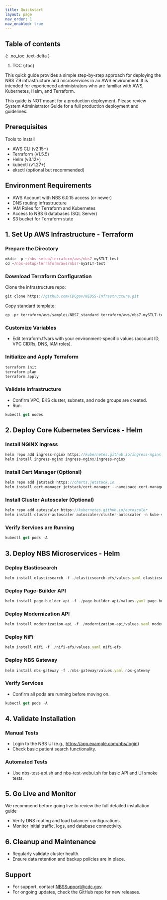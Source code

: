 ```yaml
---
title: Quickstart
layout: page
nav_order: 1
nav_enabled: true
---
```


## Table of contents
{: .no_toc .text-delta }

1. TOC
{:toc}

This quick guide provides a simple step-by-step approach for deploying the NBS 7.9 infrastructure and microservices in an AWS environment. It is intended for experienced administrators who are familiar with AWS, Kubernetes, Helm, and Terraform. 

This guide is NOT meant for a production deployment. Please review System Administrator Guide for a full production deployment and guidelines.


## Prerequisites
Tools to Install
- AWS CLI (v2.15+)
- Terraform (v1.5.5)
- Helm (v3.12+)
- kubectl (v1.27+)
- eksctl (optional but recommended)

## Environment Requirements
- AWS Account with NBS 6.0.15 access (or newer)
- DNS routing infrastructure
- IAM Roles for Terraform and Kubernetes
- Access to NBS 6 databases (SQL Server)
- S3 bucket for Terraform state

## 1. Set Up AWS Infrastructure - Terraform


### Prepare the Directory
```js
mkdir -p ~/nbs-setup/terraform/aws/nbs7-mySTLT-test
cd ~/nbs-setup/terraform/aws/nbs7-mySTLT-test
```

### Download Terraform Configuration
Clone the infrastructure repo:
```js
git clone https://github.com/CDCgov/NEDSS-Infrastructure.git
```
Copy standard template:
```js
cp -pr terraform/aws/samples/NBS7_standard terraform/aws/nbs7-mySTLT-test
```

### Customize Variables
- Edit terraform.tfvars with your environment-specific values (account ID, VPC CIDRs, DNS, IAM roles).

### Initialize and Apply Terraform
```js
terraform init
terraform plan
terraform apply
```

### Validate Infrastructure
- Confirm VPC, EKS cluster, subnets, and node groups are created.
- Run:
```js
kubectl get nodes
```

## 2. Deploy Core Kubernetes Services - Helm
### Install NGINX Ingress
```js
helm repo add ingress-nginx https://kubernetes.github.io/ingress-nginx
helm install ingress-nginx ingress-nginx/ingress-nginx
```

### Install Cert Manager (Optional)
```js
helm repo add jetstack https://charts.jetstack.io
helm install cert-manager jetstack/cert-manager --namespace cert-manager --create-namespace --set installCRDs=true
```

### Install Cluster Autoscaler (Optional)
```js
helm repo add autoscaler https://kubernetes.github.io/autoscaler
helm install cluster-autoscaler autoscaler/cluster-autoscaler -n kube-system
```

### Verify Services are Running
```js
kubectl get pods -A
```

## 3. Deploy NBS Microservices - Helm
### Deploy Elasticsearch
```js
helm install elasticsearch -f ./elasticsearch-efs/values.yaml elasticsearch-efs
```

### Deploy Page-Builder API
```js
helm install page-builder-api -f ./page-builder-api/values.yaml page-builder-api
```

### Deploy Modernization API
```js
helm install modernization-api -f ./modernization-api/values.yaml modernization-api
```

### Deploy NiFi
```js
helm install nifi -f ./nifi-efs/values.yaml nifi-efs
```

### Deploy NBS Gateway
```js
helm install nbs-gateway -f ./nbs-gateway/values.yaml nbs-gateway
```

### Verify Services
- Confirm all pods are running before moving on.
```js
kubectl get pods -A
```

## 4. Validate Installation
### Manual Tests
- Login to the NBS UI (e.g., https://app.example.com/nbs/login)
- Check basic patient search functionality.

### Automated Tests
- Use nbs-test-api.sh and nbs-test-webui.sh for basic API and UI smoke tests.

## 5. Go Live and Monitor
We recommend before going live to review the full detailed installation guide
- Verify DNS routing and load balancer configurations.
- Monitor initial traffic, logs, and database connectivity.

## 6. Cleanup and Maintenance
- Regularly validate cluster health.
- Ensure data retention and backup policies are in place.

## Support
- For support, contact NBSSupport@cdc.gov.
- For ongoing updates, check the GitHub repo for new releases.